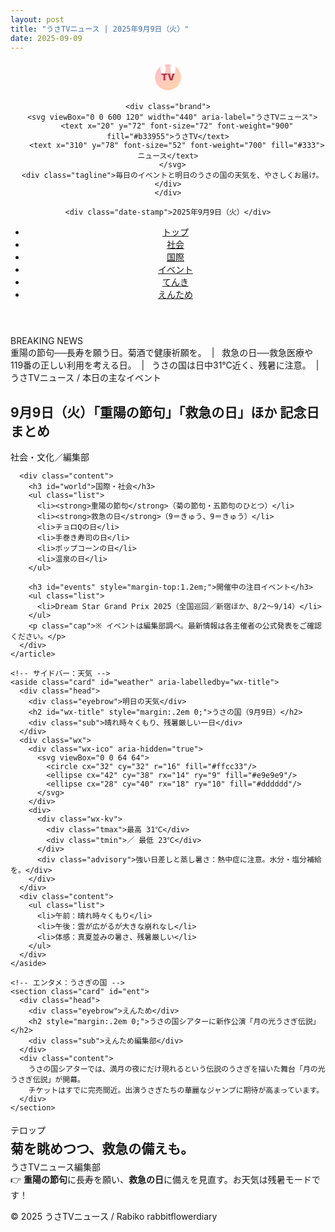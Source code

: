 ```yaml
---
layout: post
title: "うさTVニュース | 2025年9月9日（火）"
date: 2025-09-09
---
```

<html lang="ja">
<head>
  <meta charset="utf-8" />
  <meta name="viewport" content="width=device-width, initial-scale=1" />
  <title>うさTVニュース | 2025年9月9日（火）</title>
  <meta property="og:title" content="うさTVニュース | 2025年9月9日（火）">
  <meta property="og:site_name" content="うさTVニュース">
  <meta property="og:description" content="本日の主なイベントとうさの国の明日の天気をお届け。">
  <meta property="og:type" content="article">
  <link rel="stylesheet" href="style.css">
</head>
<body>

<!-- 背景デコ -->
<div class="bg-deco">
  <div class="heart"></div>
  <div class="heart"></div>
  <div class="star"></div>
  <div class="star"></div>
  <div class="heart"></div>
  <div class="star"></div>
  <div class="cloud"></div>
  <div class="cloud"></div>
  <div class="cloud"></div>
</div>

<!-- うさぎマスコット -->
<div class="bunny-deco">
  <div class="bunny-deco-face">
    <div class="bunny-eye left"></div>
    <div class="bunny-eye right"></div>
    <div class="bunny-cheek left"></div>
    <div class="bunny-cheek right"></div>
    <div class="bunny-nose"></div>
  </div>
</div>

<!-- ヘッダー -->
<header>
  <div class="container masthead">
    <div class="logo-wrap" aria-hidden="true">
      <svg viewBox="0 0 100 100" width="52" height="52" role="img" aria-label="うさTV">
        <defs>
          <linearGradient id="g" x1="0" x2="1" y1="0" y2="1">
            <stop stop-color="#ffbcd0" offset="0"/>
            <stop stop-color="#ffd7a6" offset="1"/>
          </linearGradient>
        </defs>
        <circle cx="50" cy="50" r="40" fill="url(#g)"/>
        <ellipse cx="35" cy="25" rx="8" ry="16" fill="#fff"/>
        <ellipse cx="65" cy="25" rx="8" ry="16" fill="#fff"/>
        <text x="50" y="60" text-anchor="middle" font-size="28" font-weight="900" fill="#b33955">TV</text>
      </svg>
    </div>

    <div class="brand">
      <svg viewBox="0 0 600 120" width="440" aria-label="うさTVニュース">
        <text x="20" y="72" font-size="72" font-weight="900" fill="#b33955">うさTV</text>
        <text x="310" y="78" font-size="52" font-weight="700" fill="#333">ニュース</text>
      </svg>
      <div class="tagline">毎日のイベントと明日のうさの国の天気を、やさしくお届け。</div>
    </div>

    <div class="date-stamp">2025年9月9日（火）</div>
  </div>

  <div class="container">
    <nav aria-label="主要カテゴリ">
      <ul class="nav-list">
        <li><a href="#" aria-current="page">トップ</a></li>
        <li><a href="#society">社会</a></li>
        <li><a href="#world">国際</a></li>
        <li><a href="#events">イベント</a></li>
        <li><a href="#weather">てんき</a></li>
        <li><a href="#ent">えんため</a></li>
      </ul>
    </nav>
  </div>
</header>

<!-- ブレイキングニュース -->
<div class="container">
  <section class="ticker" aria-label="ブレイキングニュース">
    <div class="ticker-head">BREAKING&nbsp;NEWS</div>
    <div class="ticker-body" role="marquee" aria-live="polite">
      <div class="scroll">
        <span>重陽の節句──長寿を願う日。菊酒で健康祈願を。&nbsp;&nbsp;|&nbsp;&nbsp;</span>
        <span>救急の日──救急医療や119番の正しい利用を考える日。&nbsp;&nbsp;|&nbsp;&nbsp;</span>
        <span>うさの国は日中31℃近く、残暑に注意。&nbsp;&nbsp;|&nbsp;&nbsp;</span>
      </div>
    </div>
  </section>
</div>

<div class="container">
  <main>
    <!-- メイン記事 -->
    <article class="card" id="society">
      <div class="head">
        <div class="eyebrow">うさTVニュース / 本日の主なイベント</div>
        <h1>9月9日（火）「重陽の節句」「救急の日」ほか 記念日まとめ</h1>
        <div class="sub">社会・文化／編集部</div>
      </div>

      <div class="content">
        <h3 id="world">国際・社会</h3>
        <ul class="list">
          <li><strong>重陽の節句</strong>（菊の節句・五節句のひとつ）</li>
          <li><strong>救急の日</strong>（9＝きゅう、9＝きゅう）</li>
          <li>チョロQの日</li>
          <li>手巻き寿司の日</li>
          <li>ポップコーンの日</li>
          <li>温泉の日</li>
        </ul>

        <h3 id="events" style="margin-top:1.2em;">開催中の注目イベント</h3>
        <ul class="list">
          <li>Dream Star Grand Prix 2025（全国巡回／新宿ほか、8/2〜9/14）</li>
        </ul>
        <p class="cap">※ イベントは編集部調べ。最新情報は各主催者の公式発表をご確認ください。</p>
      </div>
    </article>

    <!-- サイドバー：天気 -->
    <aside class="card" id="weather" aria-labelledby="wx-title">
      <div class="head">
        <div class="eyebrow">明日の天気</div>
        <h2 id="wx-title" style="margin:.2em 0;">うさの国（9月9日）</h2>
        <div class="sub">晴れ時々くもり、残暑厳しい一日</div>
      </div>
      <div class="wx">
        <div class="wx-ico" aria-hidden="true">
          <svg viewBox="0 0 64 64">
            <circle cx="32" cy="32" r="16" fill="#ffcc33"/>
            <ellipse cx="42" cy="38" rx="14" ry="9" fill="#e9e9e9"/>
            <ellipse cx="28" cy="40" rx="18" ry="10" fill="#dddddd"/>
          </svg>
        </div>
        <div>
          <div class="wx-kv">
            <div class="tmax">最高 31℃</div>
            <div class="tmin">／ 最低 23℃</div>
          </div>
          <div class="advisory">強い日差しと蒸し暑さ：熱中症に注意。水分・塩分補給を。</div>
        </div>
      </div>
      <div class="content">
        <ul class="list">
          <li>午前：晴れ時々くもり</li>
          <li>午後：雲が広がるが大きな崩れなし</li>
          <li>体感：真夏並みの暑さ、残暑厳しい</li>
        </ul>
      </div>
    </aside>

    <!-- エンタメ：うさぎの国 -->
    <section class="card" id="ent">
      <div class="head">
        <div class="eyebrow">えんため</div>
        <h2 style="margin:.2em 0;">うさの国シアターに新作公演「月の光うさぎ伝説」</h2>
        <div class="sub">えんため編集部</div>
      </div>
      <div class="content">
        うさの国シアターでは、満月の夜にだけ現れるという伝説のうさぎを描いた舞台「月の光うさぎ伝説」が開幕。  
        チケットはすでに完売間近。出演うさぎたちの華麗なジャンプに期待が高まっています。
      </div>
    </section>
  </main>

  <section class="card" style="margin-top:18px">
    <div class="head">
      <div class="eyebrow">テロップ</div>
      <h2 style="margin:.2em 0;">菊を眺めつつ、救急の備えも。</h2>
      <div class="sub">うさTVニュース編集部</div>
    </div>
    <div class="content">
      👉 <strong>重陽の節句</strong>に長寿を願い、<strong>救急の日</strong>に備えを見直す。お天気は残暑モードです！
    </div>
  </section>

  <footer class="container">
    <p>© 2025 うさTVニュース / Rabiko rabbitflowerdiary</p>
  </footer>
</div>

</body>
</html>
